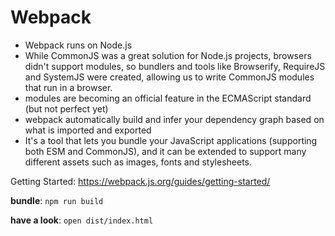 Webpack
=======

* Webpack runs on Node.js
* While CommonJS was a great solution for Node.js projects, browsers didn't support modules, so bundlers and tools like Browserify, RequireJS and SystemJS were created, allowing us to write CommonJS modules that run in a browser.
* modules are becoming an official feature in the ECMAScript standard (but not perfect yet)
* webpack automatically build and infer your dependency graph based on what is imported and exported
* It's a tool that lets you bundle your JavaScript applications (supporting both ESM and CommonJS), and it can be extended to support many different assets such as images, fonts and stylesheets.

Getting Started: https://webpack.js.org/guides/getting-started/

**bundle**:
`npm run build`

**have a look**:
`open dist/index.html`